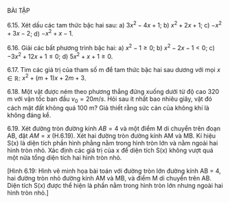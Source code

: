 BÀI TẬP

6.15. Xét dấu các tam thức bậc hai sau:
a) $3x^2 - 4x + 1$;                                b) $x^2 + 2x + 1$;
c) $-x^2 + 3x - 2$;                                d) $-x^2 + x - 1$.

6.16. Giải các bất phương trình bậc hai:
a) $x^2 - 1 \geq 0$;                                b) $x^2 - 2x - 1 < 0$;
c) $-3x^2 + 12x + 1 \leq 0$;                       d) $5x^2 + x + 1 \geq 0$.

6.17. Tìm các giá trị của tham số m để tam thức bậc hai sau dương với mọi $x \in \mathbb{R}$:
$x^2 + (m + 1)x + 2m + 3$.

6.18. Một vật được ném theo phương thẳng đứng xuống dưới từ độ cao 320 m với vận tốc ban đầu $v_0 = 20 m/s$. Hỏi sau ít nhất bao nhiêu giây, vật đó cách mặt đất không quá 100 m? Giả thiết rằng sức cản của không khí là không đáng kể.

6.19. Xét đường tròn đường kính $AB = 4$ và một điểm M di chuyển trên đoạn AB, đặt $AM = x$ (H.6.19). Xét hai đường tròn đường kính AM và MB. Kí hiệu S(x) là diện tích phần hình phẳng nằm trong hình tròn lớn và nằm ngoài hai hình tròn nhỏ. Xác định các giá trị của x để diện tích S(x) không vượt quá một nửa tổng diện tích hai hình tròn nhỏ.

[Hình 6.19: Hình vẽ minh họa bài toán với đường tròn lớn đường kính AB = 4, hai đường tròn nhỏ đường kính AM và MB, và điểm M di chuyển trên AB. Diện tích S(x) được thể hiện là phần nằm trong hình tròn lớn nhưng ngoài hai hình tròn nhỏ.]
